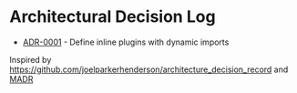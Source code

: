 # Architectural Decision Log

- [ADR-0001](0001-define-inline-plugins.md) - Define inline plugins with dynamic imports

Inspired by https://github.com/joelparkerhenderson/architecture_decision_record and [MADR](https://github.com/adr/madr/blob/master/docs/adr/index.md)
